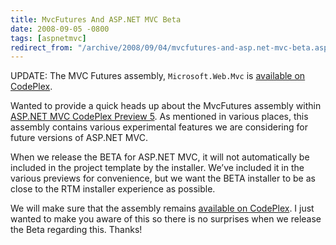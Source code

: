 ```yaml
---
title: MvcFutures And ASP.NET MVC Beta
date: 2008-09-05 -0800
tags: [aspnetmvc]
redirect_from: "/archive/2008/09/04/mvcfutures-and-asp.net-mvc-beta.aspx/"
---
```


UPDATE: The MVC Futures assembly, `Microsoft.Web.Mvc` is [available on
CodePlex](http://www.codeplex.com/aspnet/Release/ProjectReleases.aspx?ReleaseId=18459 "MVC Futures on CodePlex").

Wanted to provide a quick heads up about the MvcFutures assembly within
[ASP.NET MVC CodePlex Preview
5](http://www.codeplex.com/aspnet/Release/ProjectReleases.aspx?ReleaseId=16775 "P5 Installer").
As mentioned in various places, this assembly contains various
experimental features we are considering for future versions of ASP.NET
MVC.

When we release the BETA for ASP.NET MVC, it will not automatically be
included in the project template by the installer. We’ve included it in
the various previews for convenience, but we want the BETA installer to
be as close to the RTM installer experience as possible.

We will make sure that the assembly remains [available on
CodePlex](http://codeplex.com/aspnet "ASP.NET on CodePlex"). I just
wanted to make you aware of this so there is no surprises when we
release the Beta regarding this. Thanks!

